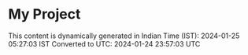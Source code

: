 # My Project

This content is dynamically generated in Indian Time (IST): 2024-01-25 05:27:03 IST
Converted to UTC: 2024-01-24 23:57:03 UTC
